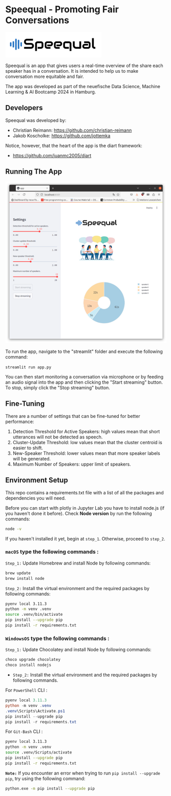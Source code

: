 # Speequal - Promoting Fair Conversations

![alt text](webapp/static/img/logo.png)

Speequal is an app that gives users a real-time overview of the share each speaker has in a conversation. It is intended to help us to make conversation more equitable and fair.

The app was developed as part of the neuefische Data Science, Machine Learning & AI Bootcamp 2024 in Hamburg. 


## Developers

Speequal was developed by:

- Christian Reimann: https://github.com/christian-reimann
- Jakob Koscholke: https://github.com/jottemka

Notice, however, that the heart of the app is the diart framework:
 
 - https://github.com/juanmc2005/diart

## Running The App

![alt text](resources/presentation/screenshot.png)

To run the app, navigate to the "streamlit" folder and execute the following command:

`streamlit run app.py`

You can then start monitoring a conversation via microphone or by feeding an audio signal into the app and then clicking the "Start streaming" button. To stop, simply click the "Stop streaming" button.

## Fine-Tuning

There are a number of settings that can be fine-tuned for better performance:

1. Detection Threshold for Active Speakers: high values mean that short utterances will not be detected as speech.
2. Cluster-Update Threshold: low values mean that the cluster centroid is easier to shift. 
3. New-Speaker Threshold: lower values mean that more speaker labels will be generated.
4. Maximum Number of Speakers: upper limit of speakers.

## Environment Setup
This repo contains a requirements.txt file with a list of all the packages and dependencies you will need.

Before you can start with plotly in Jupyter Lab you have to install node.js (if you haven't done it before). Check **Node version**  by run the following commands:

```sh
node -v
```

If you haven't installed it yet, begin at `step_1`. Otherwise, proceed to `step_2`.


### **`macOS`** type the following commands : 


`Step_1:` Update Homebrew and install Node by following commands:

```sh
brew update
brew install node
```

`Step_2:` Install the virtual environment and the required packages by following commands:

```BASH
pyenv local 3.11.3
python -m venv .venv
source .venv/bin/activate
pip install --upgrade pip
pip install -r requirements.txt
```
### **`WindowsOS`** type the following commands :


`Step_1:` Update Chocolatey and install Node by following commands:
```sh
choco upgrade chocolatey
choco install nodejs
```

- `Step_2:` Install the virtual environment and the required packages by following commands.

For `PowerShell` CLI :

```PowerShell
pyenv local 3.11.3
python -m venv .venv
.venv\Scripts\Activate.ps1
pip install --upgrade pip
pip install -r requirements.txt
```

For `Git-Bash` CLI :

```BASH
pyenv local 3.11.3
python -m venv .venv
source .venv/Scripts/activate
pip install --upgrade pip
pip install -r requirements.txt
```


**`Note:`**
If you encounter an error when trying to run `pip install --upgrade pip`, try using the following command:

```Bash
python.exe -m pip install --upgrade pip
```

